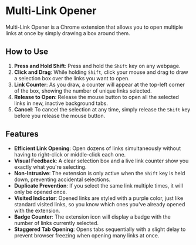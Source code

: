 # Multi-Link Opener

Multi-Link Opener is a Chrome extension that allows you to open multiple links at once by simply drawing a box around them.

## How to Use

1.  **Press and Hold Shift**: Press and hold the `Shift` key on any webpage.
2.  **Click and Drag**: While holding `Shift`, click your mouse and drag to draw a selection box over the links you want to open.
3.  **Link Counter**: As you draw, a counter will appear at the top-left corner of the box, showing the number of unique links selected.
4.  **Release to Open**: Release the mouse button to open all the selected links in new, inactive background tabs.
5.  **Cancel**: To cancel the selection at any time, simply release the `Shift` key before you release the mouse button.

## Features

*   **Efficient Link Opening**: Open dozens of links simultaneously without having to right-click or middle-click each one.
*   **Visual Feedback**: A clear selection box and a live link counter show you exactly what you're selecting.
*   **Non-Intrusive**: The extension is only active when the `Shift` key is held down, preventing accidental selections.
*   **Duplicate Prevention**: If you select the same link multiple times, it will only be opened once.
*   **Visited Indicator**: Opened links are styled with a purple color, just like standard visited links, so you know which ones you've already opened with the extension.
*   **Badge Counter**: The extension icon will display a badge with the number of links currently selected.
*   **Staggered Tab Opening**: Opens tabs sequentially with a slight delay to prevent browser freezing when opening many links at once.